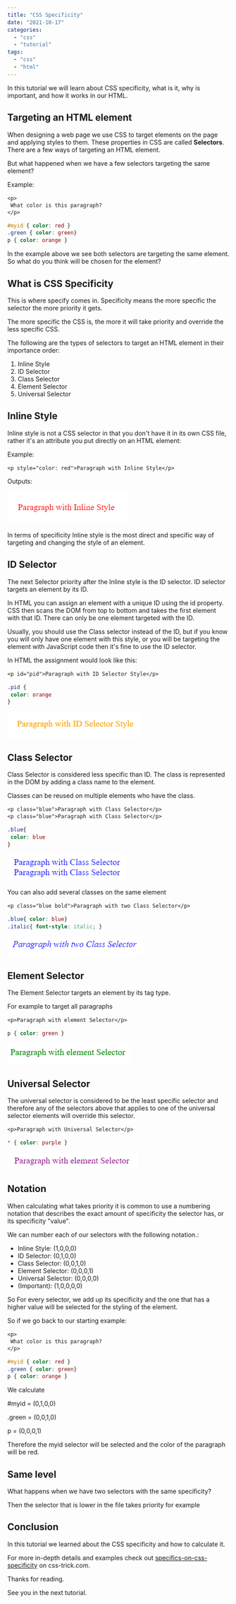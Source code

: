 ```yaml
---
title: "CSS Specificity"
date: "2021-10-17"
categories: 
  - "css"
  - "tutorial"
tags: 
  - "css"
  - "html"
---
```


In this tutorial we will learn about CSS specificity, what is it, why is important, and how it works in our HTML.

## Targeting an HTML element

When designing a web page we use CSS to target elements on the page and applying styles to them. These properties in CSS are called **Selectors**. There are a few ways of targeting an HTML element.

But what happened when we have a few selectors targeting the same element?

Example:

```markup
<p>
 What color is this paragraph?
</p>
```

```css
#myid { color: red }
.green { color: green}
p { color: orange }
```

In the example above we see both selectors are targeting the same element. So what do you think will be chosen for the element?

## What is CSS Specificity

This is where specify comes in. Specificity means the more specific the selector the more priority it gets.

The more specific the CSS is, the more it will take priority and override the less specific CSS.

The following are the types of selectors to target an HTML element in their importance order:

1. Inline Style
2. ID Selector
3. Class Selector
4. Element Selector
5. Universal Selector

## Inline Style

Inline style is not a CSS selector in that you don't have it in its own CSS file, rather it's an attribute you put directly on an HTML element:

Example:

```markup
<p style="color: red">Paragraph with Inline Style</p>
```

Outputs:

![](images/image.png)

In terms of specificity Inline style is the most direct and specific way of targeting and changing the style of an element.

## ID Selector

The next Selector priority after the Inline style is the ID selector. ID selector targets an element by its ID.

In HTML you can assign an element with a unique ID using the id property. CSS then scans the DOM from top to bottom and takes the first element with that ID. There can only be one element targeted with the ID.

Usually, you should use the Class selector instead of the ID, but if you know you will only have one element with this style, or you will be targeting the element with JavaScript code then it's fine to use the ID selector.

In HTML the assignment would look like this:

```markup
<p id="pid">Paragraph with ID Selector Style</p>
```

```css
.pid {
 color: orange
}
```

![](images/image-1.png)

## Class Selector

Class Selector is considered less specific than ID. The class is represented in the DOM by adding a class name to the element.

Classes can be reused on multiple elements who have the class.

```markup
<p class="blue">Paragraph with Class Selector</p>
<p class="blue">Paragraph with Class Selector</p>
```

```css
.blue{
 color: blue
}
```

![](images/image-2.png)

You can also add several classes on the same element

```markup
<p class="blue bold">Paragraph with two Class Selector</p>
```

```css
.blue{ color: blue}
.italic{ font-style: italic; }
```

![](images/image-3.png)

## Element Selector

The Element Selector targets an element by its tag type.

For example to target all paragraphs

```markup
<p>Paragraph with element Selector</p>
```

```css
p { color: green }
```

![](images/image-4.png)

## Universal Selector

The universal selector is considered to be the least specific selector and therefore any of the selectors above that applies to one of the universal selector elements will override this selector.

```markup
<p>Paragraph with Universal Selector</p>
```

```css
* { color: purple }
```

![](images/image-5.png)

## Notation

When calculating what takes priority it is common to use a numbering notation that describes the exact amount of specificity the selector has, or its specificity "value".

We can number each of our selectors with the following notation.:

- Inline Style: (1,0,0,0)
- ID Selector: (0,1,0,0)
- Class Selector: (0,0,1,0)
- Element Selector: (0,0,0,1)
- Universal Selector: (0,0,0,0)
- (Important): (1,0,0,0,0)

So For every selector, we add up its specificity and the one that has a higher value will be selected for the styling of the element.

So if we go back to our starting example:

```markup
<p>
 What color is this paragraph?
</p>
```

```css
#myid { color: red }
.green { color: green}
p { color: orange }
```

We calculate

#myid = (0,1,0,0)

.green = (0,0,1,0)

p = (0,0,0,1)

Therefore the myid selector will be selected and the color of the paragraph will be red.

## Same level

What happens when we have two selectors with the same specificity?

Then the selector that is lower in the file takes priority for example

## Conclusion

In this tutorial we learned about the CSS specificity and how to calculate it.

For more in-depth details and examples check out [specifics-on-css-specificity](https://css-tricks.com/specifics-on-css-specificity/) on css-trick.com.

Thanks for reading.

See you in the next tutorial.
